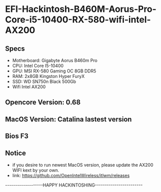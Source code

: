 # EFI-Hackintosh-B460M-Aorus-Pro-Core-i5-10400-RX-580-wifi-intel-AX200

## Specs
- Motherboard: Gigabyte Aorus B460m Pro
- CPU: Intel Core I5-10400
- GPU: MSI RX-580 Gaming OC 8GB DDR5
- RAM: 2x8GB Kingston Hyper FuryX
- SSD: WD SN750n Black 500Gb
- Wifi Intel AX200
## Opencore Version: 0.68
## MacOS Version: Catalina lastest version
## Bios F3 

## Notice
- if you desire to run newest MacOS version, please update the AX200 WIFI kext by your own.
- link: https://github.com/OpenIntelWireless/itlwm/releases

-------------------HAPPY HACKINTOSHING------------------------